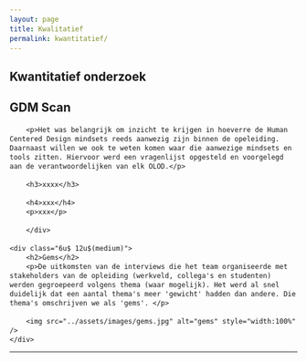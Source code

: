 ```yaml
---
layout: page
title: Kwalitatief
permalink: kwantitatief/
---
```

## Kwantitatief onderzoek
<div class="row 200%">
    <div class="6u 12u$(medium)">
        <h2>GDM Scan</h2>
        
        <p>Het was belangrijk om inzicht te krijgen in hoeverre de Human Centered Design mindsets reeds aanwezig zijn binnen de opeleiding. Daarnaast willen we ook te weten komen waar die aanwezige mindsets en tools zitten. Hiervoor werd een vragenlijst opgesteld en voorgelegd aan de verantwoordelijken van elk OLOD.</p>

        <h3>xxxx</h3> 

        <h4>xxx</h4>
        <p>xxx</p>

        </div>
    
    <div class="6u$ 12u$(medium)">
        <h2>Gems</h2>
        <p>De uitkomsten van de interviews die het team organiseerde met stakeholders van de opleiding (werkveld, collega's en studenten) werden gegroepeerd volgens thema (waar mogelijk). Het werd al snel duidelijk dat een aantal thema's meer 'gewicht' hadden dan andere. Die thema's omschrijven we als 'gems'. </p>

        <img src="../assets/images/gems.jpg" alt="gems" style="width:100%" />
    </div>
</div>
<hr class="major" />
